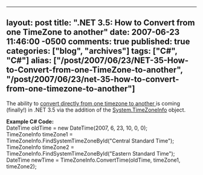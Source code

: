   ---
  layout: post
  title: ".NET 3.5: How to Convert from one TimeZone to another"
  date: 2007-06-23 11:46:00 -0500
  comments: true
  published: true
  categories: ["blog", "archives"]
  tags: ["C#", "C#"]
  alias: ["/post/2007/06/23/NET-35-How-to-Convert-from-one-TimeZone-to-another", "/post/2007/06/23/net-35-how-to-convert-from-one-timezone-to-another"]
  ---
<!-- more -->
<p>The ability to <a href="http://msdn2.microsoft.com/en-us/library/bb382770(VS.90).aspx">convert directly from one timezone to another </a>is coming (finally!) in .NET 3.5 via the addition of the <a href="http://msdn2.microsoft.com/en-us/library/system.timezoneinfo(VS.90).aspx">System.TimeZoneInfo</a> object.</p>
<p><strong>Example C# Code:</strong><br />DateTime oldTime = new DateTime(2007, 6, 23, 10, 0, 0);<br />TimeZoneInfo timeZone1 = TimeZoneInfo.FindSystemTimeZoneById("Central Standard Time");<br />TimeZoneInfo timeZone2 = TimeZoneInfo.FindSystemTimeZoneById("Eastern Standard Time");<br />DateTime newTime = TimeZoneInfo.ConvertTime(oldTime, timeZone1, timeZone2);</p>
